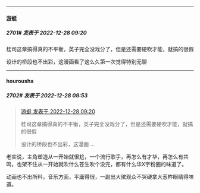 

*****

####  游蜓  
##### 2701#       发表于 2022-12-28 09:20

桂司这章搞得真的不平衡，英子完全没戏分了，但是还需要硬吹才能，就搞的很假

设计的桥段也不出彩，这漫画看了这么久第一次觉得特别无聊



*****

####  hourousha  
##### 2702#       发表于 2022-12-28 09:53

<blockquote><a href="httphttps://bbs.saraba1st.com/2b/forum.php?mod=redirect&amp;goto=findpost&amp;pid=59114475&amp;ptid=2036727" target="_blank">游蜓 发表于 2022-12-28 09:20</a>

桂司这章搞得真的不平衡，英子完全没戏分了，但是还需要硬吹才能，就搞的很假

设计的桥段也不出彩，这漫画 ...</blockquote>
老实说，主角塑造从一开始就很尬，一个流行歌手，再怎么有才华，再怎么有共鸣，也架不住从一开始就吹什么苍生吹个没完，都有什么华X宇粉圈的味道了。

动画也不出所料，音乐方面，平庸得很，一副出大殡观众不哭硬拿大葱杵眼睛得味道。

